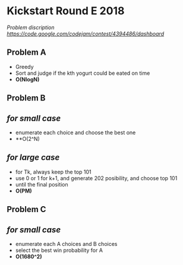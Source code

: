 # Kickstart Round E 2018
_Problem discription_ *https://code.google.com/codejam/contest/4394486/dashboard*

## Problem A
- Greedy
- Sort and judge if the kth yogurt could be eated on time
- **O(NlogN)**

## Problem B
_for small case_
--
- enumerate each choice and choose the best one
- **O(2^N)

_for large case_
--
- for Tk, always keep the top 101
- use 0 or 1 for k+1, and generate 202 posibility, and choose top 101
- until the final position
- **O(PM)**

## Problem C
_for small case_
--
- enumerate each A choices and B choices
- select the best win probability for A
- **O(1680^2)**